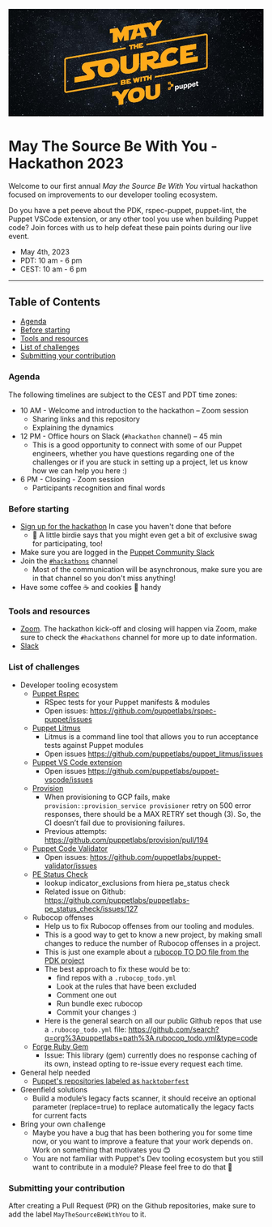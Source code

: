 ![banner](images/puppet-may-the-source-be-with-you-2023.jpg)

# May The Source Be With You - Hackathon 2023

Welcome to our first annual _May the Source Be With You_ virtual hackathon focused on improvements to our developer tooling ecosystem.

Do you have a pet peeve about the PDK, rspec-puppet, puppet-lint, the Puppet VSCode extension, or any other tool you use when building Puppet code? Join forces with us to help defeat these pain points during our live event.

* May 4th, 2023
* PDT: 10 am - 6 pm 
* CEST: 10 am - 6 pm 

----

Table of Contents
-----------------

- [Agenda](#agenda)
- [Before starting](#before-starting)
- [Tools and resources](#tools-and-resources)
- [List of challenges](#list-of-challenges)
- [Submitting your contribution](#submitting-your-contribution)

### Agenda

The following timelines are subject to the CEST and PDT time zones:

- 10 AM - Welcome and introduction to the hackathon – Zoom session
    - Sharing links and this repository
    - Explaining the dynamics
- 12 PM - Office hours on Slack (`#hackathon` channel) – 45 min
    - This is a good opportunity to connect with some of our Puppet engineers, whether you have questions regarding one of the challenges or if you are stuck in setting up a project, let us know how we can help you here :)
-  6 PM - Closing - Zoom session
    - Participants recognition and final words

### Before starting

- [Sign up for the hackathon](https://docs.google.com/forms/d/e/1FAIpQLSc0jDa0SIFJjmBh9q2SoH55hIixFXbCWyedvGib5eUiRXyZbg/viewform) In case you haven't done that before
    - 🦤 A little birdie says that you might even get a bit of exclusive swag for participating, too! 
- Make sure you are logged in the [Puppet Community Slack](https://slack.puppet.com/)
- Join the [`#hackathons`](https://puppetcommunity.slack.com/archives/C055MT5TA2K/p1683127438265399) channel
    - Most of the communication will be asynchronous, make sure you are in that channel so you don't miss anything!
- Have some coffee ☕ and cookies 🍪 handy 

### Tools and resources

- [Zoom](https://support.zoom.us/hc/en-us/articles/4415294177549-Downloading-the-Zoom-desktop-client-and-mobile-app). The hackathon kick-off and closing will happen via Zoom, make sure to check the `#hackathons` channel for more up to date information.
- [Slack](https://slack.com/download)

### List of challenges

- Developer tooling ecosystem
    - [Puppet Rspec](https://github.com/puppetlabs/rspec-puppet)
        - RSpec tests for your Puppet manifests & modules
        - Open issues: https://github.com/puppetlabs/rspec-puppet/issues
    - [Puppet Litmus](https://github.com/puppetlabs/puppet_litmus)
        - Litmus is a command line tool that allows you to run acceptance tests against Puppet modules
        - Open issues https://github.com/puppetlabs/puppet_litmus/issues
    - [Puppet VS Code extension](https://github.com/puppetlabs/puppet-vscode)
        - Open issues https://github.com/puppetlabs/puppet-vscode/issues
    - [Provision](https://github.com/puppetlabs/provision)
        - When provisioning to GCP fails, make `provision::provision_service provisioner` retry on 500 error responses, there should be a MAX RETRY set though (3). So, the CI doesn’t fail due to provisioning failures.
        - Previous attempts: https://github.com/puppetlabs/provision/pull/194
    - [Puppet Code Validator](https://validate.puppet.com/)
        - Open issues: https://github.com/puppetlabs/puppet-validator/issues
    - [PE Status Check](https://github.com/puppetlabs/puppetlabs-pe_status_check)
        - lookup indicator_exclusions from hiera pe_status check
        - Related issue on Github: https://github.com/puppetlabs/puppetlabs-pe_status_check/issues/127
    - Rubocop offenses
        - Help us to fix Rubocop offenses from our tooling and modules.
        - This is a good way to get to know a new project, by making small changes to reduce the number of Rubocop offenses in a project.
        - This is just one example about a [rubocop TO DO file from the PDK project](https://github.com/puppetlabs/pdk/blob/main/.rubocop_todo.yml)
        - The best approach to fix these would be to:
            - find repos with a `.rubocop_todo.yml`
            - Look at the rules that have been excluded
            - Comment one out
            - Run bundle exec rubocop
            - Commit your changes :)
        - Here is the general search on all our public Github repos that use a `.rubocop_todo.yml` file: https://github.com/search?q=org%3Apuppetlabs+path%3A.rubocop_todo.yml&type=code
    - [Forge Ruby Gem](https://github.com/puppetlabs/forge-ruby)
        - Issue: This library (gem) currently does no response caching of its own, instead opting to re-issue every request each time.
- General help needed
    - [Puppet's repositories labeled as `hacktoberfest`](https://github.com/search?q=topic%3Ahacktoberfest+org%3Apuppetlabs+fork%3Atrue&type=repositories)
- Greenfield solutions
    - Build a module’s legacy facts scanner, it should receive an optional parameter (replace=true) to replace automatically the legacy facts for current facts
- Bring your own challenge
    - Maybe you have a bug that has been bothering you for some time now, or you want to improve a feature that your work depends on. Work on something that motivates you 😊
    - You are not familiar with Puppet's Dev tooling ecosystem but you still want to contribute in a module? Please feel free to do that 🙌

### Submitting your contribution

After creating a Pull Request (PR) on the Github repositories, make sure to add the label `MayTheSourceBeWithYou` to it.